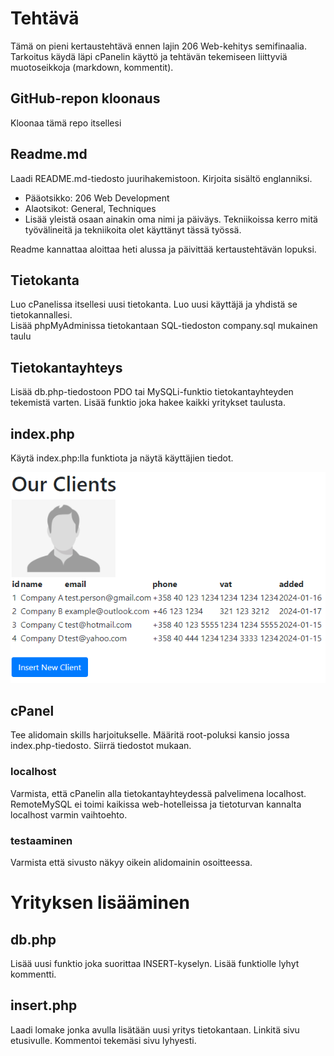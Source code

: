 # Tehtävä
Tämä on pieni kertaustehtävä ennen lajin 206 Web-kehitys semifinaalia. Tarkoitus käydä läpi cPanelin käyttö ja tehtävän tekemiseen liittyviä muotoseikkoja (markdown, kommentit).

## GitHub-repon kloonaus
Kloonaa tämä repo itsellesi

## Readme.md
Laadi README.md-tiedosto juurihakemistoon. Kirjoita sisältö englanniksi.
- Pääotsikko: 206 Web Development
- Alaotsikot: General, Techniques
- Lisää yleistä osaan ainakin oma nimi ja päiväys\. Tekniikoissa kerro mitä työvälineitä ja tekniikoita olet käyttänyt tässä työssä. 

Readme kannattaa aloittaa heti alussa ja päivittää kertaustehtävän lopuksi.

## Tietokanta
Luo cPanelissa itsellesi uusi tietokanta. Luo uusi käyttäjä ja yhdistä se tietokannallesi.  
Lisää phpMyAdminissa tietokantaan SQL-tiedoston company.sql mukainen taulu

## Tietokantayhteys
Lisää db.php-tiedostoon PDO tai MySQLi-funktio tietokantayhteyden tekemistä varten. Lisää funktio joka hakee kaikki yritykset taulusta.

## index.php
Käytä index.php:lla funktiota ja näytä käyttäjien tiedot.

![Esimerkki](/example/example.png)

## cPanel
Tee alidomain skills harjoitukselle. Määritä root-poluksi kansio jossa index.php-tiedosto. Siirrä tiedostot mukaan.

### localhost
Varmista, että cPanelin alla tietokantayhteydessä palvelimena localhost. RemoteMySQL ei toimi kaikissa web-hotelleissa ja tietoturvan kannalta localhost varmin vaihtoehto.

### testaaminen
Varmista että sivusto näkyy oikein alidomainin osoitteessa.

# Yrityksen lisääminen
## db.php
Lisää uusi funktio joka suorittaa INSERT-kyselyn. Lisää funktiolle lyhyt kommentti.

## insert.php
Laadi lomake jonka avulla lisätään uusi yritys tietokantaan. Linkitä sivu etusivulle. Kommentoi tekemäsi sivu lyhyesti.